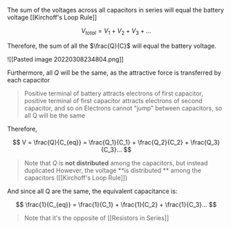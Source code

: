 The sum of the voltages across all capacitors in series will equal the battery voltage [[Kirchoff's Loop Rule]]

$$
V_{total} = V_1 + V_2 + V_3 + ...
$$

Therefore, the sum of all the $\frac{Q}{C}$ will equal the battery voltage.

![[Pasted image 20220308234804.png]]

Furthermore, all $Q$ will be the same, as the attractive force is transferred by each capacitor
> Positive terminal of battery attracts electrons of first capacitor, positive terminal of first capacitor attracts electrons of second capacitor, and so on
> Electrons cannot "jump" between capacitors, so all Q will be the same

Therefore,

$$
V = \frac{Q}{C_{eq}} = \frac{Q_1}{C_1} + \frac{Q_2}{C_2} + \frac{Q_3}{C_3}...
$$

> Note that $Q$ is **not distributed**  among the capacitors, but instead duplicated
> However, the voltage **is distributed ** among the capacitors ([[Kirchoff's Loop Rule]])

And since all Q are the same, the equivalent capacitance is:

$$
\frac{1}{C_{eq}} = \frac{1}{C_1} + \frac{1}{C_2} + \frac{1}{C_3}...
$$

> Note that it's the opposite of [[Resistors in Series]]

